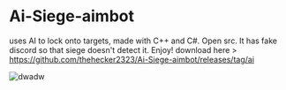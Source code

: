 # Ai-Siege-aimbot
uses AI to lock onto targets, made with C++ and C#. Open src. It has fake discord so that siege doesn't detect it. Enjoy!
download here > https://github.com/thehecker2323/Ai-Siege-aimbot/releases/tag/ai 

![dwadw](https://github.com/thehecker2323/Ai-Siege-aimbot/assets/102675174/9d13c02f-d0b2-4670-918c-f3a9501fa3c9)
